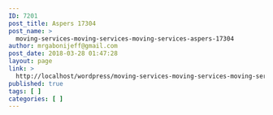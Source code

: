 ```yaml
---
ID: 7201
post_title: Aspers 17304
post_name: >
  moving-services-moving-services-moving-services-aspers-17304
author: mrgabonijeff@gmail.com
post_date: 2018-03-28 01:47:28
layout: page
link: >
  http://localhost/wordpress/moving-services-moving-services-moving-services-aspers-17304/
published: true
tags: [ ]
categories: [ ]
---
```

